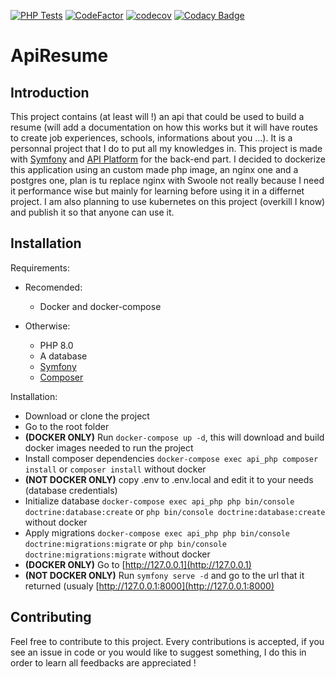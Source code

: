 [![PHP Tests](https://github.com/MikeDevresse/ApiResume/actions/workflows/php_tests.yml/badge.svg)](https://github.com/MikeDevresse/ApiResume/actions/workflows/php_tests.yml)
[![CodeFactor](https://www.codefactor.io/repository/github/mikedevresse/apiresume/badge)](https://www.codefactor.io/repository/github/mikedevresse/apiresume)
[![codecov](https://codecov.io/gh/MikeDevresse/ApiResume/branch/dev/graph/badge.svg?token=DFAVI70FIG)](https://codecov.io/gh/MikeDevresse/ApiResume)
[![Codacy Badge](https://app.codacy.com/project/badge/Grade/6c4ff99389ff474a81a4b5fbcebbe507)](https://www.codacy.com/gh/MikeDevresse/ApiResume/dashboard?utm_source=github.com&amp;utm_medium=referral&amp;utm_content=MikeDevresse/ApiResume&amp;utm_campaign=Badge_Grade)
# ApiResume

## Introduction
This project contains (at least will !) an api that could be used to build a resume (will add a documentation on how this works but it will have routes to create job experiences, schools, informations about you ...). It is a personnal project that I do to put all my knowledges in. This project is made with [Symfony](https://github.com/symfony/symfony) and [API Platform](https://api-platform.com/) for the back-end part.
I decided to dockerize this application using an custom made php image, an nginx one and a postgres one, plan is tu replace nginx with Swoole not really because I need it performance wise but mainly for learning before using it in a differnet project.
I am also planning to use kubernetes on this project (overkill I know) and publish it so that anyone can use it.

## Installation
Requirements:
- Recomended:
  - Docker and docker-compose

- Otherwise:
  - PHP 8.0
  - A database
  - [Symfony](https://symfony.com/download)
  - [Composer](https://getcomposer.org/)
 
Installation:
- Download or clone the project
- Go to the root folder
- **(DOCKER ONLY)** Run `docker-compose up -d`, this will download and build docker images needed to run the project
- Install composer dependencies `docker-compose exec api_php composer install` or `composer install` without docker
- **(NOT DOCKER ONLY)** copy .env to .env.local and edit it to your needs (database credentials)
- Initialize database `docker-compose exec api_php php bin/console doctrine:database:create` or `php bin/console doctrine:database:create` without docker
- Apply migrations `docker-compose exec api_php php bin/console doctrine:migrations:migrate` or `php bin/console doctrine:migrations:migrate` without docker
- **(DOCKER ONLY)** Go to [http://127.0.0.1](http://127.0.0.1)
- **(NOT DOCKER ONLY)** Run `symfony serve -d` and go to the url that it returned (usualy [http://127.0.0.1:8000](http://127.0.0.1:8000)

## Contributing
Feel free to contribute to this project. Every contributions is accepted, if you see an issue in code or you would like to suggest something, I do this in order to learn all feedbacks are appreciated !
